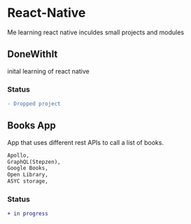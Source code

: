 # React-Native

Me learning react native inculdes small projects and modules

## DoneWithIt
inital learning of react native

### Status
```diff
- Dropped project 
```

## Books App
App that uses different rest APIs to call a list of books.
```diff 
Apollo, 
GraphQL(Stepzen), 
Google Books, 
Open Library, 
ASYC storage,
```
### Status
```diff
+ in progress
```
